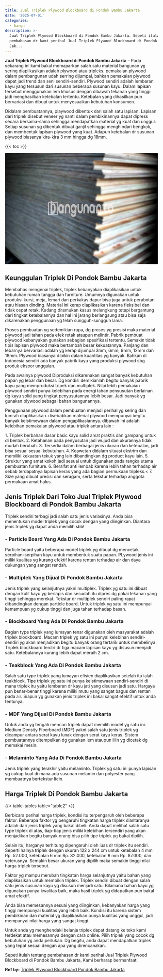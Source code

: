 ```yaml
---
title: Jual Triplek Plywood Blockboard di Pondok Bambu Jakarta
date: '2025-07-01'
categories:
  - harga
description: >-
  Jual Triplek Plywood Blockboard di Pondok Bambu Jakarta. Sepeti itulah tentang
  pembahasan dr kami perihal Jual Triplek Plywood Blockboard di Pondok Bambu
  Jak...
---
```


**Jual Triplek Plywood Blockboard di Pondok Bambu Jakarta** – Pada sekarang ini kami bakal memaparkan salah satu material bangunan yg sering diaplikasikan adalah plywood atau tripleks. pemakaian plywood dalam pembangunan udah serring dijumpai, bahkan pemakaian plywood dapat jadi trend dan seni sendiri-sendiri. Plywood sendiri adalah lembaran kayu yang tersusun dari susunan beberapa susunan kayu. Dalam lapisan tersebut menggunakan lem khusus dengan dibawah tekanan yang tinggi jadi menghasilkan ketebalan tertentu. Ketebalan yang dihasilkan pun bervariasi dan dibuat untuk menyesuaikan kebutuhan konsumen.

Didalam pembuatannya, playwood dibentuk dari salah satu lapisan. Lapisan dari triplek disebut veneer yg nanti dalam pembikinannya dapat dipress secara bersama-sama sehingga mendapatkan material yg kuat dan unggul. Setiap susunan yg dibentuk dibuat ganjil sehingga menghindari bengkok, dan membentuk lapisan plywood yang kuat. Adapun ketebalan dr susunan plywood biasanya kira-kira 3 mm hingga dg 18mm.

{{< toc >}}

![Jual Triplek Plywood Blockboard di Pondok Bambu Jakarta](/images/jual-triplek-murah-32.png)

## Keunggulan Triplek Di Pondok Bambu Jakarta

Membahas mengenai triplek, triplek kebanyakan diaplikasikan untuk kebutuhan rumah tangga dan furniture. Umumnya digunakan untuk produksi kursi, meja, lemari dan perkakas dapur bisa juga untuk perabotan atau hiasan dinding. Material ini kerap diaplikasikan karena fleksibel dan tidak cepat retak. Kadang ditemukan kasus melengkung tetapi bergantung dari tingkat ketebalannya dan hal ini jarang berlangsung atau bisa saja dikarenakan penggunaan yg telah sungguh-sungguh lama.

Proses pembuatan yg sedemikian rupa, dg proses yg presisi maka material plywood jadi tahan pada efek retak ataupun melintir. Pabrik pembuat plywood kebanyakan gunakan sebagian spesifikasi tertentu. Semakin tidak tipis lapisan plywood maka bertambah besar kekuatannya. Panjang dan lebarnya bervariasi adalah yg kerap dijumpai 3mm, 6mm, 9mm, 12mm dan 18mm. Plywood biasanya dibikin dalam kuantitas yg banyak. Bahkan di Indonesia sendiri ada banyak pabrik kayu yang produksi plywood sbg produk ekspor unggulan.

Pada awalnya plywood Diproduksi dikarenakan sangat banyak kebutuhan papan yg lebar dan besar. Dg kondisi demikianlah begitu banyak pabrik kayu yang memproduksi tripek dan multiplek. Nilai lebih pemakaian plywood sendiri punya kelebihan pada energi tahan penyusutan berlainan dg kayu solid yang tingkat penyusutannya lebih besar. Jadi banyak yg gunakan plywood sebagai bahan bangunannya.

Penggunaan plywood dalam pembuatan menjadi perihal yg sering dan lumrah diaplikasikan. disebabkan material plywood mempunyai begitu banyak keistimewaan dalam pengaplikasiannya. dibawah ini adalah kelebihan pemakaian plywood atau triplek antara lain :

1\. Triplek berbahan dasar basic kayu solid amat praktis dan gampang untuk di bentuk. 2. Ketahanan pada penyusutan jadi wujud dan ukurannya tidak mudah berubah. 3. Tersedia dalam berbagai jenis ukuran dan ketebalan, jadi bisa sesuai sesuai kebutuhan. 4. Keawetan didalam situasi ekstrim dan memiliki kekuatan tekuk yang lain dibandingkan dg product kayu lain. 5. Struktur yang amat kokoh jadi sesuai untuk digunakan pada rangka utama pembuatan furniture. 6. Bersifat anti lembab karena lebih tahan terhadap air sebab terdapatnya lapisan keras yang ada bagian permukaan tripleks.< 7. Size yang dibuat presisi dan seragam, serta tekstur terhadap anggota permukaan amat halus.

## Jenis Triplek Dari Toko Jual Triplek Plywood Blockboard di Pondok Bambu Jakarta

Triplek sendiri terbagi jadi salah satu jenis variasinya. Anda bisa menentukan model triplek yang cocok dengan yang diinginkan. Diantara jenis triplek yg dapat anda memilih sbb!

### \- Particle Board Yang Ada Di Pondok Bambu Jakarta

Particle board yaitu beberapa model triplek yg dibuat dg mencetak serpihan-serpihan kayu untuk membentuk suatu papan. PLywood jenis ini miliki kualitas yg kurang efektif karena rentan terhadap air dan daya dukungan yang sangat rendah.

### \- Multiplek Yang Dijual Di Pondok Bambu Jakarta

Jenis triplek yang selanjutnya yakni multiplek. Triplek yg satu ini dibuat dengan kulit kayu yg berlapis dan sesudah itu dipres dg pakai tekanan yang tinggi sehingga merekat. Tekstur dr multiplek sendiri paling rapat dibandingkan dengan particle board. Untuk triplek yg satu ini mempunyai kemampuan yg cukup tinggi dan juga tahan terhadap basah.

### \- Blockboard Yang Ada Di Pondok Bambu Jakarta

Bagian type triplek yang lumayan tenar digunakan oleh masyarakat adalah triplek blockboard. Macam triplek yg satu ini punyai kelebihan sendiri-sendiri yg akan menjadikan begitu banyak orang tertarik untuk membelinya. Triplek blockboard terdiri dr tiga macam lapisan kayu yg disusun menjadi satu. Ketebalannya kurang lebih dapat meraih 2 cm.

### \- Teakblock Yang Ada Di Pondok Bambu Jakarta

Salah satu type triplek yang lumayan efisien diaplikasikan setelah itu ialah teakblock. Tipe triplek yg satu ini punya keistimewaan sendiri-sendiri di mana triplek itu yaitu lembaran dr kayu jati yang disusun jadi satu. Hargaya pun benar-benar tinggi karena miliki mutu yang sangat bagus dan rentan pada air. Siapun yg gunakan jenis triplek ini bakal sangat efektif untuk anda tentunya.

### \- MDF Yang Dijual Di Pondok Bambu Jakarta

Untuk anda yg tengah mencari triplek dapat memilih model yg satu ini. Medium Density Fiberboard (MDF) yakni salah satu jenis triplek yg dicampur antara serat kayu lunak dengan serat kayu keras. Sistem pembuatannya ditempelkan dg gunakan lem ataupun lilin yg dicetak dg memakai mesin.

### \- Melaminto Yang Ada Di Pondok Bambu Jakarta

Jenis triplek yang terakhir yaitu melaminto. Triplek yg satu ini punya lapisan yg cukup kuat di mana ada susunan melamin dan polyester yang membuatnya bertekstur licin.

## Harga Triplek Di Pondok Bambu Jakarta

{{< table-tables table="table2" >}}

Berbicara perihal harga triplek, kondisi itu terpengaruh oleh beberapa faktor. Beberapa faktor yg pengaruhi tingkatan harga triplek diantaranya adalah dari jenis triplek yang bakal dibeli. Anda dapat melihat salah satu type triplek di atas, tiap-tiap jenis miliki kelebihan tersendiri yang akan menjadikan begitu banyak orang bisa pilih tipe triplek yg bakal dipilih.

Selain itu, harganya terhitung dipengaruhi oleh luas dr triplek itu sendiri. Seperti halnya triplek dengan ukuran 122 x 244 cm untuk ketebalan 4 mm Rp. 52.000, ketebalan 6 mm Rp. 82.000, ketebalan 8 mm Rp. 87.000, dan seterusnya. Semakin besar ukuran yang dipilih maka semakin tinggi nilai harga triplek tersebut.

Faktor yg mampu merubah tingkatan harga selanjutnya yaitu bahan yang diaplikasikan untuk membikin triplek. Triplek sendiri dibuat dengan salah satu jenis susunan kayu yg disusun menjadi satu. Bilamana bahan kayu yg digunakan punya kwalitas baik, maka hasil triplek yg didapatkan pun bakal amat efektif.

Anda bisa memesannya sesuai yang diinginkan, kebanyakan harga yang tinggi mempunyai kualitas yang lebih baik. Kondisi itu karena sistem pembikinan dan material yg diaplikasikan punya kualitas yang unggul, jadi mempunyai nilai harga yang sangat tinggi.

Untuk anda yg menghendaki belanja triplek dapat datang ke toko kami terdekat atau memesannya dengan cara online. Pilih triplek yang cocok dg kebutuhan yg anda perlukan. Dg begitu, anda dapat mendapatkan triplek yang tepat sesuai dengan apa yang direncanakan.

Sepeti itulah tentang pembahasan dr kami perihal Jual Triplek Plywood Blockboard di Pondok Bambu Jakarta, Kami berharap bermanfaat.

**Ref by:** [Triplek Plywood Blockboard Pondok Bambu Jakarta](https://id.wikipedia.org/wiki/Triplek)
